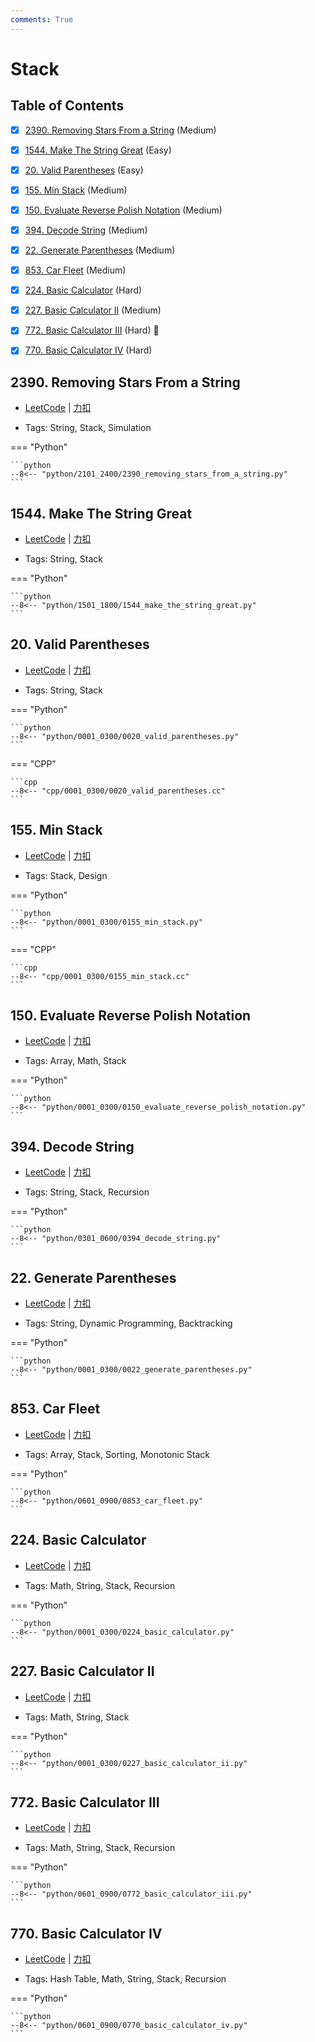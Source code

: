 ```yaml
---
comments: True
---
```


# Stack

## Table of Contents

- [x] [2390. Removing Stars From a String](#2390-removing-stars-from-a-string) (Medium)
- [x] [1544. Make The String Great](#1544-make-the-string-great) (Easy)
- [x] [20. Valid Parentheses](#20-valid-parentheses) (Easy)
- [x] [155. Min Stack](#155-min-stack) (Medium)
- [x] [150. Evaluate Reverse Polish Notation](#150-evaluate-reverse-polish-notation) (Medium)
- [x] [394. Decode String](#394-decode-string) (Medium)
- [x] [22. Generate Parentheses](#22-generate-parentheses) (Medium)
- [x] [853. Car Fleet](#853-car-fleet) (Medium)
- [x] [224. Basic Calculator](#224-basic-calculator) (Hard)
- [x] [227. Basic Calculator II](#227-basic-calculator-ii) (Medium)
- [x] [772. Basic Calculator III](#772-basic-calculator-iii) (Hard) 👑
- [x] [770. Basic Calculator IV](#770-basic-calculator-iv) (Hard)


## 2390. Removing Stars From a String

-    [LeetCode](https://leetcode.com/problems/removing-stars-from-a-string/) | [力扣](https://leetcode.cn/problems/removing-stars-from-a-string/)

-   Tags: String, Stack, Simulation

=== "Python"

    ```python
    --8<-- "python/2101_2400/2390_removing_stars_from_a_string.py"
    ```



## 1544. Make The String Great

-    [LeetCode](https://leetcode.com/problems/make-the-string-great/) | [力扣](https://leetcode.cn/problems/make-the-string-great/)

-   Tags: String, Stack

=== "Python"

    ```python
    --8<-- "python/1501_1800/1544_make_the_string_great.py"
    ```



## 20. Valid Parentheses

-    [LeetCode](https://leetcode.com/problems/valid-parentheses/) | [力扣](https://leetcode.cn/problems/valid-parentheses/)

-   Tags: String, Stack

=== "Python"

    ```python
    --8<-- "python/0001_0300/0020_valid_parentheses.py"
    ```

=== "CPP"

    ```cpp
    --8<-- "cpp/0001_0300/0020_valid_parentheses.cc"
    ```



## 155. Min Stack

-    [LeetCode](https://leetcode.com/problems/min-stack/) | [力扣](https://leetcode.cn/problems/min-stack/)

-   Tags: Stack, Design

=== "Python"

    ```python
    --8<-- "python/0001_0300/0155_min_stack.py"
    ```

=== "CPP"

    ```cpp
    --8<-- "cpp/0001_0300/0155_min_stack.cc"
    ```



## 150. Evaluate Reverse Polish Notation

-    [LeetCode](https://leetcode.com/problems/evaluate-reverse-polish-notation/) | [力扣](https://leetcode.cn/problems/evaluate-reverse-polish-notation/)

-   Tags: Array, Math, Stack

=== "Python"

    ```python
    --8<-- "python/0001_0300/0150_evaluate_reverse_polish_notation.py"
    ```



## 394. Decode String

-    [LeetCode](https://leetcode.com/problems/decode-string/) | [力扣](https://leetcode.cn/problems/decode-string/)

-   Tags: String, Stack, Recursion

=== "Python"

    ```python
    --8<-- "python/0301_0600/0394_decode_string.py"
    ```



## 22. Generate Parentheses

-    [LeetCode](https://leetcode.com/problems/generate-parentheses/) | [力扣](https://leetcode.cn/problems/generate-parentheses/)

-   Tags: String, Dynamic Programming, Backtracking

=== "Python"

    ```python
    --8<-- "python/0001_0300/0022_generate_parentheses.py"
    ```



## 853. Car Fleet

-    [LeetCode](https://leetcode.com/problems/car-fleet/) | [力扣](https://leetcode.cn/problems/car-fleet/)

-   Tags: Array, Stack, Sorting, Monotonic Stack

=== "Python"

    ```python
    --8<-- "python/0601_0900/0853_car_fleet.py"
    ```



## 224. Basic Calculator

-    [LeetCode](https://leetcode.com/problems/basic-calculator/) | [力扣](https://leetcode.cn/problems/basic-calculator/)

-   Tags: Math, String, Stack, Recursion

=== "Python"

    ```python
    --8<-- "python/0001_0300/0224_basic_calculator.py"
    ```



## 227. Basic Calculator II

-    [LeetCode](https://leetcode.com/problems/basic-calculator-ii/) | [力扣](https://leetcode.cn/problems/basic-calculator-ii/)

-   Tags: Math, String, Stack

=== "Python"

    ```python
    --8<-- "python/0001_0300/0227_basic_calculator_ii.py"
    ```



## 772. Basic Calculator III

-    [LeetCode](https://leetcode.com/problems/basic-calculator-iii/) | [力扣](https://leetcode.cn/problems/basic-calculator-iii/)

-   Tags: Math, String, Stack, Recursion

=== "Python"

    ```python
    --8<-- "python/0601_0900/0772_basic_calculator_iii.py"
    ```



## 770. Basic Calculator IV

-    [LeetCode](https://leetcode.com/problems/basic-calculator-iv/) | [力扣](https://leetcode.cn/problems/basic-calculator-iv/)

-   Tags: Hash Table, Math, String, Stack, Recursion

=== "Python"

    ```python
    --8<-- "python/0601_0900/0770_basic_calculator_iv.py"
    ```



